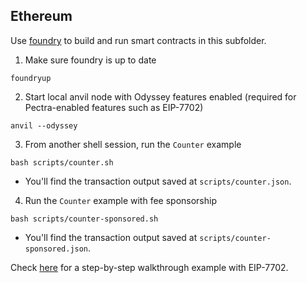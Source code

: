 ## Ethereum

Use [foundry](https://book.getfoundry.sh/) to build and run smart contracts in this subfolder.

1. Make sure foundry is up to date
```shell
foundryup
```
2. Start local anvil node with Odyssey features enabled (required for Pectra-enabled features such as EIP-7702)
```shell
anvil --odyssey
```
3. From another shell session, run the `Counter` example
```shell
bash scripts/counter.sh
```
- You'll find the transaction output saved at `scripts/counter.json`.
4. Run the `Counter` example with fee sponsorship
```shell
bash scripts/counter-sponsored.sh
```
- You'll find the transaction output saved at `scripts/counter-sponsored.json`.

Check [here](https://github.com/ithacaxyz/odyssey-examples/tree/main/chapter1/simple-7702) for a step-by-step walkthrough example with EIP-7702.
